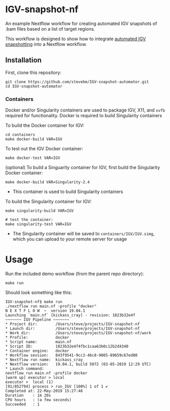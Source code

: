 # IGV-snapshot-nf

An example Nextflow workflow for creating automated IGV snapshots of .bam files based on a list of target regions.

This workflow is designed to show how to integrate [automated IGV snapshotting](https://github.com/stevekm/IGV-snapshot-automator) into a Nextflow workflow.

## Installation

First, clone this repository:

```
git clone https://github.com/stevekm/IGV-snapshot-automator.git
cd IGV-snapshot-automator
```

### Containers

Docker and/or Singularity containers are used to package IGV, X11, and `xvfb` required for functionality. Docker is required to build Singularity containers

To build the Docker container for IGV:

```
cd containers
make docker-build VAR=IGV
```

To test out the IGV Docker container:

```
make docker-test VAR=IGV
```

(optional) To build a Singuarity container for IGV, first build the Singularity Docker container:

```
make docker-build VAR=Singularity-2.4
```

- This container is used to build Singularity containers

To build the Singularity container for IGV:

```
make singularity-build VAR=IGV

# test the container:
make singularity-test VAR=IGV
```

- The Singularity container will be saved to `containers/IGV/IGV.simg`, which you can upload to your remote server for usage

# Usage

Run the included demo workflow (from the parent repo directory):

```
make run
```

Should look something like this:

```
IGV-snapshot-nf$ make run
./nextflow run main.nf -profile "docker"
N E X T F L O W  ~  version 19.04.1
Launching `main.nf` [kickass_cray] - revision: 1823b32e4f
~~~~~~~ IGV Pipeline ~~~~~~~
* Project dir:        /Users/steve/projects/IGV-snapshot-nf
* Launch dir:         /Users/steve/projects/IGV-snapshot-nf
* Work dir:           /Users/steve/projects/IGV-snapshot-nf/work
* Profile:            docker
* Script name:        main.nf
* Script ID:          1823b32e4f4fbc1caa63b0c12b2d4340
* Container engine:   docker
* Workflow session:   843f9541-9cc2-46c8-9005-89659c67ed80
* Nextflow run name:  kickass_cray
* Nextflow version:   19.04.1, build 5072 (03-05-2019 12:29 UTC)
* Launch command:
nextflow run main.nf -profile docker
[warm up] executor > local
executor >  local (1)
[91/852794] process > run_IGV [100%] 1 of 1 ✔
Completed at: 22-May-2019 15:27:46
Duration    : 1m 20s
CPU hours   : (a few seconds)
Succeeded   : 1
```
